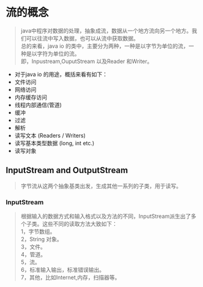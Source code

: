 # 流的概念
> java中程序对数据的处理，抽象成流，数据从一个地方流向另一个地方。我们可以往流中写入数据，也可以从流中获取数据。<br/>
> 总的来看，java io 的类中，主要分为两种，一种是以字节为单位的流，一种是以字符为单位的流。<br/>
> 即，Inpustream,OuputStream 以及Reader 和Writer。<br/>

* 对于java io 的用途，概括来看有如下：
* 文件访问
* 网络访问
* 内存缓存访问
* 线程内部通信(管道)
* 缓冲
* 过滤
* 解析
* 读写文本 (Readers / Writers)
* 读写基本类型数据 (long, int etc.)
* 读写对象

## InputStream and OutputStream
> 字节流从这两个抽象基类出发，生成其他一系列的子类，用于读写。

### InputStream
> 根据输入的数据方式和输入格式以及方法的不同，InputStream派生出了多个子类。这些不同的读取方法大致如下：<br/>
> 1，字节数组。 <br/>
> 2，String 对象。<br/>
> 3，文件。<br/>
> 4，管道。<br/>
> 5，流。<br/>
> 6，标准输入输出，标准错误输出。<br/>
> 7，其他，比如Internet,内存，扫描器等。<br/>


